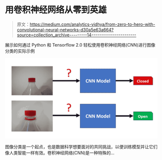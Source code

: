 # 用卷积神经网络从零到英雄

> 原文：<https://medium.com/analytics-vidhya/from-zero-to-hero-with-convolutional-neural-networks-d30a5e63a664?source=collection_archive---------14----------------------->

展示如何通过 Python 和 Tensorflow 2.0 轻松使用卷积神经网络(CNN)进行图像分类的实际示例

![](img/e324afeb2eafafb902c47e1132862234.png)

图像分类是一个起点，也是数据科学想要面对的共同挑战，以便训练模型并让它们像人类智能一样有效。卷积神经网络(CNN)是一种特殊的…